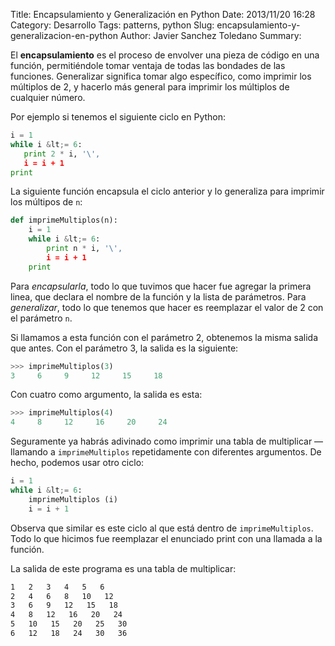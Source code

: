 Title: Encapsulamiento y Generalización en Python
Date: 2013/11/20 16:28
Category: Desarrollo
Tags: patterns, python
Slug: encapsulamiento-y-generalizacion-en-python
Author: Javier Sanchez Toledano
Summary:

<p>El <strong>encapsulamiento</strong> es el proceso de envolver una pieza de c&oacute;digo en una funci&oacute;n, permiti&eacute;ndole tomar ventaja de todas las bondades de las funciones. Generalizar significa tomar algo espec&iacute;fico, como imprimir los m&uacute;ltiplos de 2, y hacerlo m&aacute;s general para imprimir los m&uacute;ltiplos de cualquier n&uacute;mero.</p>
<p>Por ejemplo si tenemos el siguiente ciclo en Python:</p>

```python
i = 1
while i &lt;= 6:
   print 2 * i, '\',
   i = i + 1
print
```

<p>La siguiente funci&oacute;n encapsula el ciclo anterior y lo generaliza para imprimir los m&uacute;ltipos de <code>n</code>:</p>

```python
def imprimeMultiplos(n):
    i = 1
    while i &lt;= 6:
        print n * i, '\',
        i = i + 1
    print
```

<p>Para <em>encapsularla</em>, todo lo que tuvimos que hacer fue agregar la primera linea, que declara el nombre de la funci&oacute;n y la lista de par&aacute;metros. Para <em>generalizar</em>, todo lo que tenemos que hacer es reemplazar el valor de 2 con el par&aacute;metro <code>n</code>.</p>
<p>Si llamamos a esta funci&oacute;n con el par&aacute;metro 2, obtenemos la misma salida que antes. Con el par&aacute;metro 3, la salida es la siguiente:</p>

```python
>>> imprimeMultiplos(3)
3     6     9     12     15     18
```

<p>Con cuatro como argumento, la salida es esta:</p>

```python
>>> imprimeMultiplos(4)
4     8     12     16     20     24
```

<p>Seguramente ya habr&aacute;s adivinado como imprimir una tabla de multiplicar &mdash; llamando a <code>imprimeMultiplos</code> repetidamente con diferentes argumentos. De hecho, podemos usar otro ciclo:</p>


```python
i = 1
while i &lt;= 6:
    imprimeMultiplos (i)
    i = i + 1
```

<p>Observa que similar es este ciclo al que est&aacute; dentro de <code>imprimeMultiplos</code>. Todo lo que hicimos fue reemplazar el enunciado print con una llamada a la funci&oacute;n.</p>
<p>La salida de este programa es una tabla de multiplicar:</p>

```bash
1   2   3   4   5   6
2   4   6   8   10   12
3   6   9   12   15   18
4   8   12   16   20   24
5   10   15   20   25   30
6   12   18   24   30   36
```
